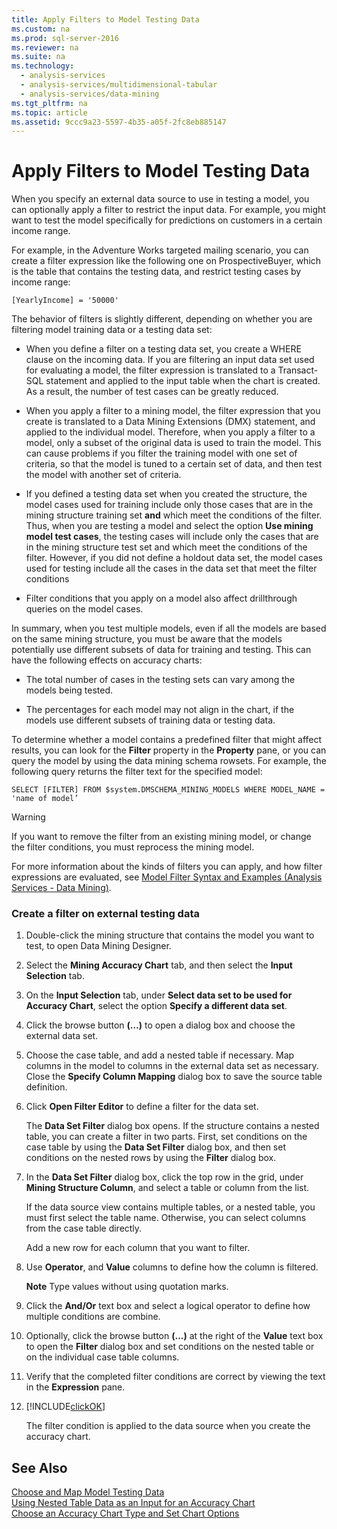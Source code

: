 ```yaml
---
title: Apply Filters to Model Testing Data
ms.custom: na
ms.prod: sql-server-2016
ms.reviewer: na
ms.suite: na
ms.technology: 
  - analysis-services
  - analysis-services/multidimensional-tabular
  - analysis-services/data-mining
ms.tgt_pltfrm: na
ms.topic: article
ms.assetid: 9ccc9a23-5597-4b35-a05f-2fc8eb885147
---
```

# Apply Filters to Model Testing Data
  When you specify an external data source to use in testing a model, you can optionally apply a filter to restrict the input data. For example, you might want to test the model specifically for predictions on customers in a certain income range.  
  
 For example, in the Adventure Works targeted mailing scenario, you can create a filter expression like the following one on ProspectiveBuyer, which is the table that contains the testing data, and restrict testing cases by income range:  
  
 `[YearlyIncome] = '50000'`  
  
 The behavior of filters is slightly different, depending on whether you are filtering model training data or a testing data set:  
  
-   When you define a filter on a testing data set, you create a WHERE clause on the incoming data. If you are filtering an input data set used for evaluating a model, the filter expression is translated to a Transact\-SQL statement and applied to the input table when the chart is created. As a result, the number of test cases can be greatly reduced.  
  
-   When you apply a filter to a mining model, the filter expression that you create is translated to a Data Mining Extensions \(DMX\) statement, and applied to the individual model. Therefore, when you apply a filter to a model, only a subset of the original data is used to train the model. This can cause problems if you filter the training model with one set of criteria, so that the model is tuned to a certain set of data, and then test the model with another set of criteria.  
  
-   If you defined a testing data set when you created the structure, the model cases used for training include only those cases that are in the mining structure training set **and** which meet the conditions of the filter. Thus, when you are testing a model and select the option **Use mining model test cases**, the testing cases will include only the cases that are in the mining structure test set and which meet the conditions of the filter. However, if you did not define a holdout data set, the model cases used for testing include all the cases in the data set that meet the filter conditions  
  
-   Filter conditions that you apply on a model also affect drillthrough queries on the model cases.  
  
 In summary, when you test multiple models, even if all the models are based on the same mining structure, you must be aware that the models potentially use different subsets of data for training and testing. This can have the following effects on accuracy charts:  
  
-   The total number of cases in the testing sets can vary among the models being tested.  
  
-   The percentages for each model may not align in the chart, if the models use different subsets of training data or testing data.  
  
 To determine whether a model contains a predefined filter that might affect results, you can look for the **Filter** property in the **Property** pane, or you can query the model by using the data mining schema rowsets. For example, the following query returns the filter text for the specified model:  
  
 `SELECT [FILTER] FROM $system.DMSCHEMA_MINING_MODELS WHERE MODEL_NAME = 'name of model’`  
  
> [!WARNING]  
>  If you want to remove the filter from an existing mining model, or change the filter conditions, you must reprocess the mining model.  
  
 For more information about the kinds of filters you can apply, and how filter expressions are evaluated, see [Model Filter Syntax and Examples &#40;Analysis Services - Data Mining&#41;](../../Topics/TopicNameNotContainA/Model-Filter-Syntax-and-Examples--Analysis-Services---Data-Mining-.md).  
  
### Create a filter on external testing data  
  
1.  Double\-click the mining structure that contains the model you want to test, to open Data Mining Designer.  
  
2.  Select the **Mining Accuracy Chart** tab, and then select the **Input Selection** tab.  
  
3.  On the **Input Selection** tab, under **Select data set to be used for Accuracy Chart**, select the option **Specify a different data set**.  
  
4.  Click the browse button **\(…\)** to open a dialog box and choose the external data set.  
  
5.  Choose the case table, and add a nested table if necessary. Map columns in the model to columns in the external data set as necessary. Close the **Specify Column Mapping** dialog box to save the source table definition.  
  
6.  Click **Open Filter Editor** to define a filter for the data set.  
  
     The **Data Set Filter** dialog box opens. If the structure contains a nested table, you can create a filter in two parts. First, set conditions on the case table by using the **Data Set Filter** dialog box, and then set conditions on the nested rows by using the **Filter** dialog box.  
  
7.  In the **Data Set Filter** dialog box, click the top row in the grid, under **Mining Structure Column**, and select a table or column from the list.  
  
     If the data source view contains multiple tables, or a nested table, you must first select the table name. Otherwise, you can select columns from the case table directly.  
  
     Add a new row for each column that you want to filter.  
  
8.  Use **Operator**, and **Value** columns to define how the column is filtered.  
  
     **Note** Type values without using quotation marks.  
  
9. Click the **And\/Or** text box and select a logical operator to define how multiple conditions are combine.  
  
10. Optionally, click the browse button **\(…\)** at the right of the **Value** text box to open the **Filter** dialog box and set conditions on the nested table or on the individual case table columns.  
  
11. Verify that the completed filter conditions are correct by viewing the text in the **Expression** pane.  
  
12. [!INCLUDE[clickOK](../../Token/Other/clickOK_md.md)]  
  
     The filter condition is applied to the data source when you create the accuracy chart.  
  
## See Also  
 [Choose and Map Model Testing Data](../../Topics/TopicNameNotContainA/Choose-and-Map-Model-Testing-Data.md)   
 [Using Nested Table Data as an Input for an Accuracy Chart](../../Topics/TopicNameNotContainA/Using-Nested-Table-Data-as-an-Input-for-an-Accuracy-Chart.md)   
 [Choose an Accuracy Chart Type and Set Chart Options](../../Topics/TopicNameNotContainA/Choose-an-Accuracy-Chart-Type-and-Set-Chart-Options.md)  
  
  